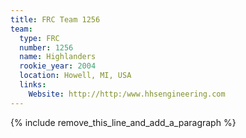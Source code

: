 ```yaml
---
title: FRC Team 1256
team:
  type: FRC
  number: 1256
  name: Highlanders
  rookie_year: 2004
  location: Howell, MI, USA
  links:
    Website: http://http:/www.hhsengineering.com
---
```


{% include remove_this_line_and_add_a_paragraph %}